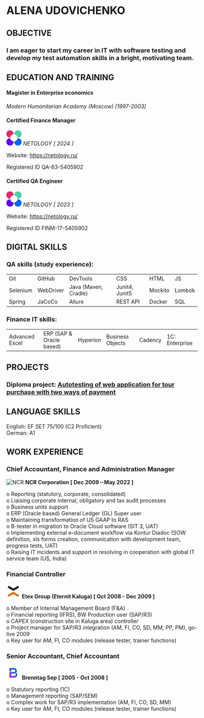
# **ALENA UDOVICHENKO**

## **OBJECTIVE**

### **I am eager to start my career in IT with software testing and develop my test automation skills in a bright, motivating team.**


## **EDUCATION AND TRAINING**

#### **Magister in Enterprise economics**

_Modern Humanitarian Academy (Moscow) [1997-2003]_

#### **Certified Finance Manager**

![Netology](/pics/Netology.jpg) _NETOLOGY [ 2024 ]_

Website: https://netology.ru/

Registered ID QA-63-5405902

#### **Certified QA Engineer**

![Netology](/pics/Netology.jpg) _NETOLOGY [ 2023 ]_

Website: https://netology.ru/ 

Registered ID FINM-17-5405902


## **DIGITAL SKILLS**
### **QA skills (study experience):**
<table>
	<tr>
		<td>Git</td>
		<td>GitHub</td>
		<td>DevTools</td>
		<td>CSS</td>
		<td>HTML</td>
		<td>JS</td>
	</tr>
	<tr>
		<td>Selenium</td>
		<td>WebDriver</td>
		<td>Java (Maven, Cradle)</td>
		<td>Junit4, Junit5</td>
		<td>Mockito</td>
		<td>Lombok</td>
	</tr>
	<tr>
		<td>Spring</td>
		<td>JaCoCo</td>
		<td>Allure</td>
		<td>REST API</td>
		<td>Docker</td>
		<td>SQL</td>
	</tr>
</table>

### **Finance IT skills:**
<table>
	<tr>
		<td>Advanced Excel</td>
		<td>ERP (SAP & Oracle based)</td>
		<td>Hyperion</td>
		<td>Business Objects</td>
		<td>Cadency</td>
		<td>1C: Enterprise</td>
	</tr>
<table>

## **PROJECTS**
### **Diploma project**: [Autotesting of web application for tour purchase with two ways of payment](https://github.com/audov/diploma-q59-marrakesh-au "Autotesting of web application for tour purchase with two ways of payment")

## **LANGUAGE SKILLS**
English: EF SET 75/100 (C2 Proficient)  
German: A1

## **WORK EXPERIENCE**
### **Chief Accountant, Finance and Administration Manager**  
<image src="/pics/NCR.jpg" alt="NCR" align="bottom">  __NCR Corporation [ Dec 2009 – May 2022 ]__

o	Reporting (statutory, corporate, consolidated)  
o	Liaising corporate internal, obligatory and tax audit processes  
o	Business units support  
o	ERP (Oracle based) General Ledger (GL) Super user  
o	Maintaining transformation of US GAAP to RAS  
o	B-tester in migration to Oracle Cloud software (SIT 3, UAT)  
o	Implementing external e-document workflow via Kontur Diadoc (SOW definition, xls forms creation, communication with development team, progress tests, UAT)  
o	Raising IT incidents and support in resolving in cooperation with global IT service team (US, India)

### **Financial Controller**  
![Eternit](/pics/Eternit.jpg)  __Etex Group (Eternit Kaluga) [ Oct 2008 - Dec 2009 ]__

o	Member of Internal Management Board (F&A)  
o	Financial reporting (IFRS), BW Production user (SAP/R3)  
o	CAPEX (construction site in Kaluga area) controller  
o	Project manager for SAP/R3 integration (AM, FI, CO, SD, MM, PP, PM), go-live 2009  
o	Key user for AM, FI, CO modules (release tester, trainer functions)

### **Senior Accountant, Chief Accountant**  
![Brenntag](/pics/Brenntag.jpg)  __Brenntag Sep [ 2005 - Oct 2008 ]__

o	Statutory reporting (1C)  
o	Management reporting (SAP/SEM)  
o	Complex work for SAP/R3 implementation (AM, FI, CO, SD, MM)  
o	Key user for AM, FI, CO modules (release tester, trainer functions)